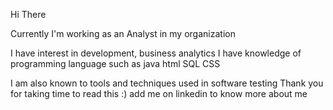 Hi There 


 Currently I'm working as an Analyst in my organization



I have interest in  development, business analytics I have knowledge of programming language such as java html SQL CSS



I am also known to tools and techniques used in software testing 
Thank you for taking time to read this :)
add me on linkedin to know more about me 
